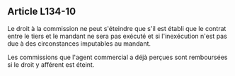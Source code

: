 Article L134-10
----
Le droit à la commission ne peut s'éteindre que s'il est établi que le contrat
entre le tiers et le mandant ne sera pas exécuté et si l'inexécution n'est pas
due à des circonstances imputables au mandant.

Les commissions que l'agent commercial a déjà perçues sont remboursées si le
droit y afférent est éteint.
